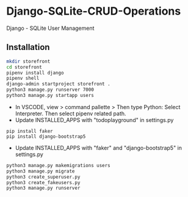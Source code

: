 # Django-SQLite-CRUD-Operations
Django - SQLite User Management

## Installation

```bash
mkdir storefront
cd storefront
pipenv install django
pipenv shell
django-admin startproject storefront .
python3 manage.py runserver 7000
python3 manage.py startapp users
```
- In VSCODE, view > command pallette > Then type Python: Select Interpreter. Then select pipenv related path.
- Update INSTALLED_APPS with "todoplayground" in settings.py

```
pip install faker
pip install django-bootstrap5
```
- Update INSTALLED_APPS with "faker" and "django-bootstrap5" in settings.py

```bash
python3 manage.py makemigrations users
python3 manage.py migrate
python3 create_superuser.py
python3 create_fakeusers.py
python3 manage.py runserver
```
